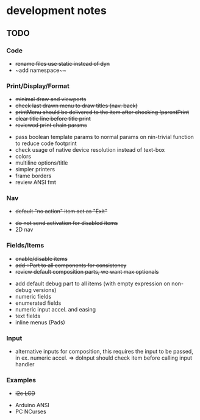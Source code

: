 # development notes


## TODO

### Code
- ~~rename files use static instead of dyn~~
- ~add namespace~~

### Print/Display/Format
+ ~~minimal draw and viewports~~
+ ~~check last drawn menu to draw titles (nav. back)~~
+ ~~printMenu should be delivered to the item after checking !parentPrint~~
+ ~~clear title line before title print~~
+ ~~reviewed print chain params~~
- pass boolean template params to normal params on nin-trivial function to reduce code footprint
- check usage of native device resolution instead of text-box
- colors
- multiline options/title
- simpler printers
- frame borders
- review ANSI fmt

### Nav
+ ~~default "no action" item act as "Exit"~~
- ~~do not send activation for disabled items~~
- 2D nav

### Fields/Items
+ ~~enable/disable items~~
+ ~~add ::Part to all components for consistency~~
+ ~~review default composition parts, we want max optionals~~
- add default debug part to all items (with empty expression on non-debug versions)
- numeric fields
- enumerated fields
- numeric input accel. and easing
- text fields
- inline menus (Pads)

### Input
- alternative inputs for composition, this requires the input to be passed, in ex. numeric accel. => doInput should check item before calling input handler

### Examples
+ ~~i2c LCD~~
- Arduino ANSI
- PC NCurses
